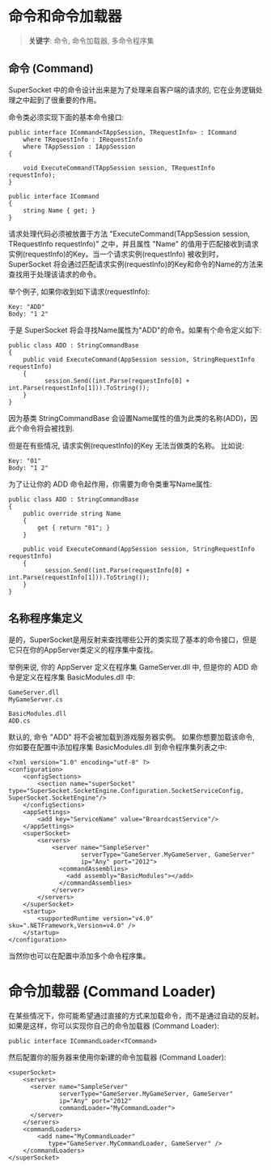 # 命令和命令加载器

> __关键字__: 命令, 命令加载器, 多命令程序集

## 命令 (Command)
SuperSocket 中的命令设计出来是为了处理来自客户端的请求的, 它在业务逻辑处理之中起到了很重要的作用。

命令类必须实现下面的基本命令接口:

    public interface ICommand<TAppSession, TRequestInfo> : ICommand
        where TRequestInfo : IRequestInfo
        where TAppSession : IAppSession
    {

        void ExecuteCommand(TAppSession session, TRequestInfo requestInfo);
    }

    public interface ICommand
    {
        string Name { get; }
    }


请求处理代码必须被放置于方法 "ExecuteCommand(TAppSession session, TRequestInfo requestInfo)" 之中，并且属性 "Name" 的值用于匹配接收到请求实例(requestInfo)的Key。当一个请求实例(requestInfo) 被收到时，SuperSocket 将会通过匹配请求实例(requestInfo)的Key和命令的Name的方法来查找用于处理该请求的命令。

举个例子, 如果你收到如下请求(requestInfo):

    Key: "ADD"
    Body: "1 2"

于是 SuperSocket 将会寻找Name属性为"ADD"的命令。如果有个命令定义如下:

    public class ADD : StringCommandBase
    {
		public void ExecuteCommand(AppSession session, StringRequestInfo requestInfo)
        {
              session.Send((int.Parse(requestInfo[0] + int.Parse(requestInfo[1])).ToString());
        }
    }

因为基类 StringCommandBase 会设置Name属性的值为此类的名称(ADD)，因此个命令将会被找到.

但是在有些情况, 请求实例(requestInfo)的Key 无法当做类的名称。 比如说:

    Key: "01"
    Body: "1 2"

为了让让你的 ADD 命令起作用，你需要为命令类重写Name属性:

    public class ADD : StringCommandBase
    {
        public override string Name
        {
            get { return "01"; }
        }

		public void ExecuteCommand(AppSession session, StringRequestInfo requestInfo)
        {
              session.Send((int.Parse(requestInfo[0] + int.Parse(requestInfo[1])).ToString());
        }
    }


## 名称程序集定义

是的，SuperSocket是用反射来查找哪些公开的类实现了基本的命令接口，但是它只在你的AppServer类定义的程序集中查找。

举例来说, 你的 AppServer 定义在程序集 GameServer.dll 中, 但是你的 ADD 命令是定义在程序集 BasicModules.dll 中:

    GameServer.dll
    MyGameServer.cs

>

    BasicModules.dll
    ADD.cs

默认的, 命令 "ADD" 将不会被加载到游戏服务器实例。 如果你想要加载该命令, 你如要在配置中添加程序集 BasicModules.dll 到命令程序集列表之中:

    <?xml version="1.0" encoding="utf-8" ?>
    <configuration>
	    <configSections>
	        <section name="superSocket" type="SuperSocket.SocketEngine.Configuration.SocketServiceConfig, SuperSocket.SocketEngine"/>
	    </configSections>
	    <appSettings>
	        <add key="ServiceName" value="BroardcastService"/>
	    </appSettings>
	    <superSocket>
	        <servers>
	            <server name="SampleServer"
	                    serverType="GameServer.MyGameServer, GameServer"
	                    ip="Any" port="2012">
	              <commandAssemblies>
	                <add assembly="BasicModules"></add>
	              </commandAssemblies>
	            </server>
	        </servers>
	    </superSocket>
	    <startup>
	        <supportedRuntime version="v4.0" sku=".NETFramework,Version=v4.0" />
	    </startup>
	</configuration>

当然你也可以在配置中添加多个命令程序集。

# 命令加载器 (Command Loader) 

在某些情况下，你可能希望通过直接的方式来加载命令，而不是通过自动的反射。 如果是这样，你可以实现你自己的命令加载器 (Command Loader):

    public interface ICommandLoader<TCommand>

然后配置你的服务器来使用你新建的命令加载器 (Command Loader):

    <superSocket>
	    <servers>
	      <server name="SampleServer"
	              serverType="GameServer.MyGameServer, GameServer"
	              ip="Any" port="2012"
				  commandLoader="MyCommandLoader">
	      </server>
	    </servers>
	    <commandLoaders>
	        <add name="MyCommandLoader"
	           type="GameServer.MyCommandLoader, GameServer" />
	    </commandLoaders>
    </superSocket>